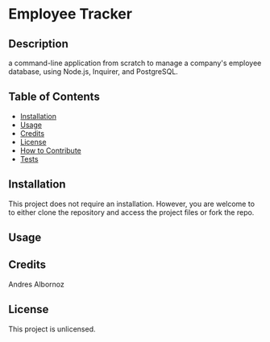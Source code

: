 # Employee Tracker

## Description
a command-line application from scratch to manage a company's employee database, using Node.js, Inquirer, and PostgreSQL.

## Table of Contents
- [Installation](#installation)
- [Usage](#usage)
- [Credits](#credits)
- [License](#license)
- [How to Contribute](#how-to-contribute)
- [Tests](#tests)

## Installation
This project does not require an installation. However, you are welcome to to either clone the repository and access the project files or fork the repo.

## Usage

## Credits
Andres Albornoz

## License
This project is unlicensed.
